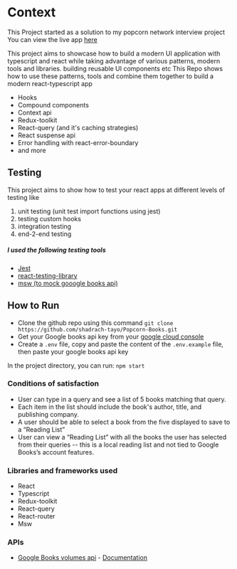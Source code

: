 # Context
This Project started as a solution to my popcorn network interview project
You can view the live app [here](https://ubiquitous-cuchufli-da85ef.netlify.app/)

This project aims to showcase how to build a modern UI application with typescript and react
while taking advantage of various patterns, modern tools and libraries. building reusable UI components etc
This Repo shows how to use these patterns, tools and combine them together to build a modern react-typescript app
- Hooks
- Compound components
- Context api
- Redux-toolkit
- React-query (and it's caching strategies)
- React suspense api
- Error handling with react-error-boundary
- and more

## Testing
This project aims to show how to test your react apps at different levels of testing like
1. unit testing (unit test import functions using jest)
2. testing custom hooks
3. integration testing
4. end-2-end testing

##### I used the following testing tools
- [Jest](https://jestjs.io/)
- [react-testing-library](https://testing-library.com/docs/react-testing-library/intro/)
- [msw (to mock gooogle books api)](https://mswjs.io/)
## How to Run
- Clone the github repo using this command `git clone https://github.com/shadrach-tayo/Popcorn-Books.git`
- Get your Google books api key from your [google cloud console](https://console.cloud.google.com/apis/api/books.googleapis.com)
- Create a ``.env`` file, copy and paste the content of the ``.env.example`` file, then paste your google books api key

In the project directory, you can run: `npm start`

### Conditions of satisfaction
-  User can type in a query and see a list of 5 books matching that query.
- Each item in the list should include the book's author, title, and publishing company.
- A user should be able to select a book from the five displayed to save to a “Reading List”
- User can view a “Reading List” with all the books the user has selected from their queries -- this is a local reading list and not tied to Google Books’s account features.

### Libraries and frameworks used
- React
- Typescript
- Redux-toolkit
- React-query
- React-router
- Msw

### APIs
- [Google Books volumes api]("https://www.googleapis.com/books/v1/volumes") - [Documentation](https://developers.google.com/books/docs/v1/using#RetrievingVolume)